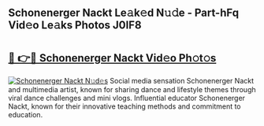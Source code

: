 ## Schonenerger Nackt Le𝚊k𝚎d N𝚞𝚍e - Part-hFq Vid𝚎o Le𝚊ks Photos J0IF8

# <h2><a href="http://fba09u.evod.top/?m=Schonenerger+Nackt">🔗 👉🔴 Schonenerger Nackt Vid𝚎o Ph𝚘t𝚘s</a></h2>

[![Schonenerger Nackt N𝚞d𝚎s](https://i.imgur.com/8V9OHl7.gif)](http://fba09u.evod.top/?m=Schonenerger+Nackt)
Social media sensation Schonenerger Nackt and multimedia artist, known for sharing dance and lifestyle themes through viral dance challenges and mini vlogs. Influential educator Schonenerger Nackt, known for their innovative teaching methods and commitment to education. 

